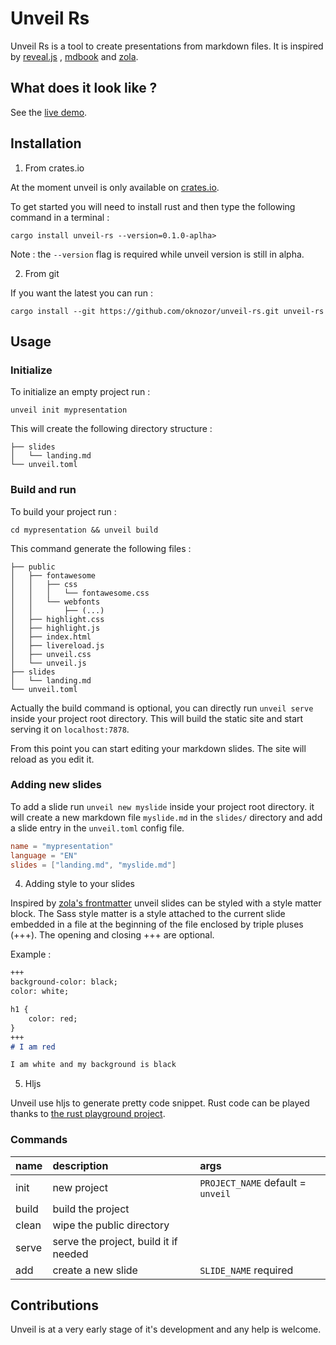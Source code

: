 # Unveil Rs

Unveil Rs is a tool to create presentations from markdown files.
It is inspired by [reveal.js](https://github.com/hakimel/reveal.js) 
, [mdbook](https://github.com/rust-lang/mdBook) and [zola](https://www.getzola.org/).

## What does it look like ?

See the [live demo](https://oknozor.github.io/unveil-rs/).

## Installation

1. From crates.io 

At the moment unveil is only available on [crates.io](https://crates.io). 

To get started you will need to install rust and then type the following command in a terminal :

```shell script
cargo install unveil-rs --version=0.1.0-aplha>
```

Note : the `--version` flag is required while unveil version is still in alpha. 

2. From git

If you want the latest you can run :
```shell script
cargo install --git https://github.com/oknozor/unveil-rs.git unveil-rs
``` 

## Usage

### Initialize 

To initialize an empty project run :

```shell script
unveil init mypresentation
```

This will create the following directory structure :

```shell script
├── slides
│   └── landing.md
└── unveil.toml
```

### Build and run

To build your project run : 
```shell script
cd mypresentation && unveil build
```

This command generate the following files : 
```shell script
├── public
│   ├── fontawesome
│   │   ├── css
│   │   │   └── fontawesome.css
│   │   └── webfonts
│   │       ├── (...)
│   ├── highlight.css
│   ├── highlight.js
│   ├── index.html
│   ├── livereload.js
│   ├── unveil.css
│   └── unveil.js
├── slides
│   └── landing.md
└── unveil.toml
```

Actually the build command is optional, you can directly run `unveil serve` inside your
project root directory. This will build the static site and start serving it on `localhost:7878`.

From this point you can start editing your markdown slides. The site will reload as you edit it. 

### Adding new slides

To add a slide run `unveil new myslide` inside your project root directory. it will create a new markdown file 
`myslide.md` in the `slides/` directory and add a slide entry in the `unveil.toml` config file. 

```toml
name = "mypresentation"
language = "EN"
slides = ["landing.md", "myslide.md"]
```

4. Adding style to your slides

Inspired by [zola's frontmatter](https://www.getzola.org/documentation/content/page/#front-matter) unveil slides can be 
styled with a style matter block. The Sass style matter is a style attached to the current slide embedded in a file at the beginning of 
the file enclosed by triple pluses (+++). The opening and closing +++ are optional.

Example : 
```markdown 
+++
background-color: black;
color: white;  

h1 {
    color: red;
}
+++
# I am red 

I am white and my background is black
```

5. Hljs

Unveil use hljs to generate pretty code snippet. Rust code can be played thanks to [the rust playground project](https://play.integer32.com/help).


### Commands

| name   | description                              |   args                              | 
| :---   | :-----------                             | :---                                |
|init    | new project                              |  `PROJECT_NAME` default = `unveil`  |
|build   | build the project                        |                                     |
|clean   | wipe the public  directory               |                                     |
|serve   | serve the project, build it if needed    |                                     |
|add     | create a new slide                       | `SLIDE_NAME` required               |

## Contributions

Unveil is at a very early stage of it's development and any help is welcome. 